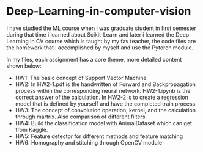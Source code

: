 # Deep-Learning-in-computer-vision
I have studied the ML course when i was graduate student in first semester during that time i learned about Scikit-Learn and later i learned the Deep Learning in CV course which is taught by my fav teacher, the code files are the homework that i accomplished by myself and use the Pytorch module.

In my files, each assignment has a core theme, more detailed content shown below:
- HW1: The basic concept of Support Vector Machine
- HW2: In HW2-1.pdf is the handwritten of Forward and Backpropagation process within the corresponding neural network. HW2-1.ipynb is the correct answer of the calculation. In HW2-2 is to create a regression model that is defined by yourself and have the completed train process.
- HW3: The concept of convolution operation, kernel, and the calculation through martrix. Also comparison of different filters. 
- HW4: Build the classification model with AnimalDataset which can get from Kaggle.
- HW5: Feature detector for different methods and feature matching
- HW6: Homography and stitching through OpenCV module
